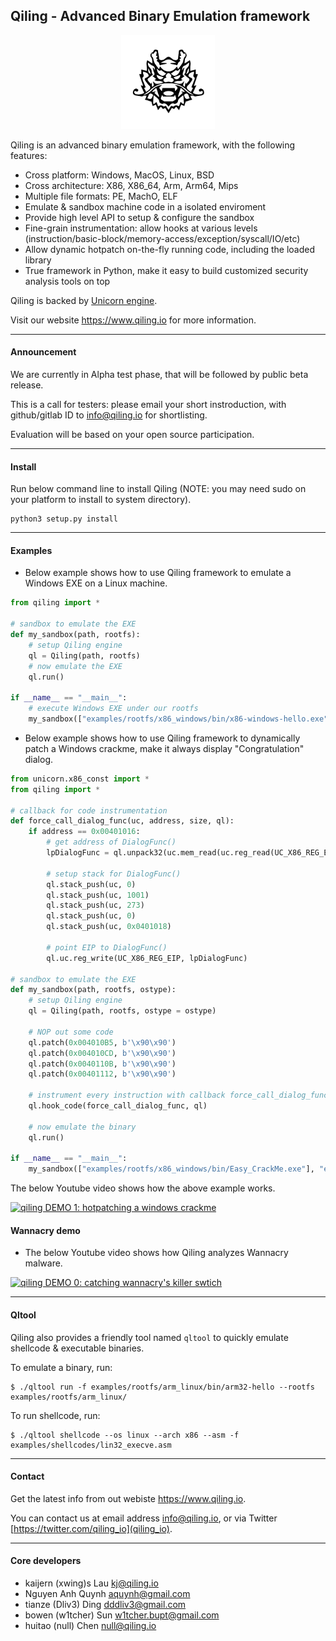 Qiling - Advanced Binary Emulation framework
---

<p align="center">
<img width="150" height="150" src="docs/qiling_small.png">
</p>

Qiling is an advanced binary emulation framework, with the following features:

- Cross platform: Windows, MacOS, Linux, BSD
- Cross architecture: X86, X86_64, Arm, Arm64, Mips
- Multiple file formats: PE, MachO, ELF
- Emulate & sandbox machine code in a isolated enviroment
- Provide high level API to setup & configure the sandbox
- Fine-grain instrumentation: allow hooks at various levels (instruction/basic-block/memory-access/exception/syscall/IO/etc)
- Allow dynamic hotpatch on-the-fly running code, including the loaded library
- True framework in Python, make it easy to build customized security analysis tools on top

Qiling is backed by [Unicorn engine](www.unicorn-engine.org).

Visit our website https://www.qiling.io for more information.

---

#### Announcement

We are currently in Alpha test phase, that will be followed by public beta release.

This is a call for testers: please email your short instroduction, with github/gitlab ID to info@qiling.io for shortlisting.

Evaluation will be based on your open source participation.

---

#### Install

Run below command line to install Qiling (NOTE: you may need sudo on your platform to install to system directory).

```
python3 setup.py install
```

---

#### Examples

- Below example shows how to use Qiling framework to emulate a Windows EXE on a Linux machine.

```python
from qiling import *

# sandbox to emulate the EXE
def my_sandbox(path, rootfs):
    # setup Qiling engine
    ql = Qiling(path, rootfs)
    # now emulate the EXE
    ql.run()

if __name__ == "__main__":
    # execute Windows EXE under our rootfs
    my_sandbox(["examples/rootfs/x86_windows/bin/x86-windows-hello.exe"], "examples/rootfs/x86_windows")
```

- Below example shows how to use Qiling framework to dynamically patch a Windows crackme, make it always display "Congratulation" dialog.

```python
from unicorn.x86_const import *
from qiling import *

# callback for code instrumentation
def force_call_dialog_func(uc, address, size, ql):
    if address == 0x00401016:
        # get address of DialogFunc()
        lpDialogFunc = ql.unpack32(uc.mem_read(uc.reg_read(UC_X86_REG_ESP) - 0x8, 4))

        # setup stack for DialogFunc()
        ql.stack_push(uc, 0)
        ql.stack_push(uc, 1001)
        ql.stack_push(uc, 273)
        ql.stack_push(uc, 0)
        ql.stack_push(uc, 0x0401018)

        # point EIP to DialogFunc()
        ql.uc.reg_write(UC_X86_REG_EIP, lpDialogFunc)

# sandbox to emulate the EXE
def my_sandbox(path, rootfs, ostype):
    # setup Qiling engine
    ql = Qiling(path, rootfs, ostype = ostype)

    # NOP out some code
    ql.patch(0x004010B5, b'\x90\x90')
    ql.patch(0x004010CD, b'\x90\x90')
    ql.patch(0x0040110B, b'\x90\x90')
    ql.patch(0x00401112, b'\x90\x90')

    # instrument every instruction with callback force_call_dialog_func
    ql.hook_code(force_call_dialog_func, ql)

    # now emulate the binary
    ql.run()

if __name__ == "__main__":
    my_sandbox(["examples/rootfs/x86_windows/bin/Easy_CrackMe.exe"], "examples/rootfs/x86_windows", "windows")
```

The below Youtube video shows how the above example works.

[![qiling DEMO 1: hotpatching a windows crackme](http://img.youtube.com/vi/j_IYXxgXj7E/0.jpg)](https://www.youtube.com/watch?v=j_IYXxgXj7E "Video DEMO 1")


#### Wannacry demo

- The below Youtube video shows how Qiling analyzes Wannacry malware.

[![qiling DEMO 0: catching wannacry's killer swtich](http://img.youtube.com/vi/gVtpcXBxwE8/0.jpg)](https://www.youtube.com/watch?v=gVtpcXBxwE8 "Video DEMO 0")

---

#### Qltool

Qiling also provides a friendly tool named `qltool` to quickly emulate shellcode & executable binaries.

To emulate a binary, run:

```
$ ./qltool run -f examples/rootfs/arm_linux/bin/arm32-hello --rootfs examples/rootfs/arm_linux/

```

To run shellcode, run:

```
$ ./qltool shellcode --os linux --arch x86 --asm -f examples/shellcodes/lin32_execve.asm

```

---

#### Contact

Get the latest info from out webiste https://www.qiling.io.

You can contact us at email address info@qiling.io, or via Twitter [https://twitter.com/qiling_io](qiling_io).

---

#### Core developers

- kaijern (xwing)s Lau <kj@qiling.io>
- Nguyen Anh Quynh <aquynh@gmail.com>
- tianze (Dliv3) Ding <dddliv3@gmail.com>
- bowen (w1tcher) Sun <w1tcher.bupt@gmail.com>
- huitao (null) Chen <null@qiling.io>
